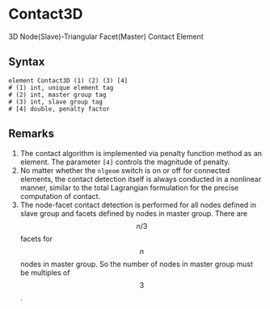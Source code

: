 # Contact3D

3D Node(Slave)-Triangular Facet(Master) Contact Element

## Syntax

```
element Contact3D (1) (2) (3) [4]
# (1) int, unique element tag
# (2) int, master group tag
# (3) int, slave group tag
# [4] double, penalty factor
```

## Remarks

1. The contact algorithm is implemented via penalty function method as an element. The parameter `[4]` controls the magnitude of penalty.
2. No matter whether the `nlgeom` switch is on or off for connected elements, the contact detection itself is always conducted in a nonlinear manner, similar to the total Lagrangian formulation for the precise computation of contact.
3. The node-facet contact detection is performed for all nodes defined in slave group and facets defined by nodes in master group. There are $$n/3$$ facets for $$n$$ nodes in master group. So the number of nodes in master group must be multiples of $$3$$.
